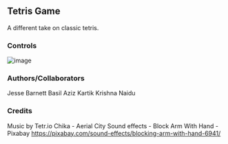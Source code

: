 ## Tetris Game
A different take on classic tetris.

### Controls
![image](https://github.com/user-attachments/assets/1fe00ca8-7422-4172-95c8-97cced8bde82)







### Authors/Collaborators
Jesse Barnett
Basil Aziz
Kartik Krishna Naidu

### Credits
Music by Tetr.io Chika - Aerial City
Sound effects - Block Arm With Hand - Pixabay https://pixabay.com/sound-effects/blocking-arm-with-hand-6941/
